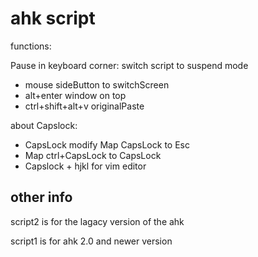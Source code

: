 # ahk script

functions:

Pause in keyboard corner: switch script to suspend mode

* mouse sideButton to switchScreen
* alt+enter window on top
* ctrl+shift+alt+v originalPaste

about Capslock:

* CapsLock modify Map CapsLock to Esc
* Map ctrl+CapsLock to CapsLock
* Capslock + hjkl for vim editor

## other info

script2 is for the lagacy version of the ahk

script1 is for ahk 2.0 and newer version